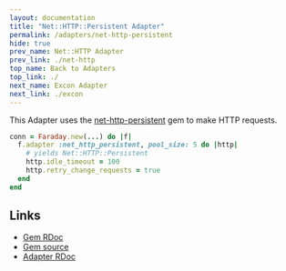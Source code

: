 ```yaml
---
layout: documentation
title: "Net::HTTP::Persistent Adapter"
permalink: /adapters/net-http-persistent
hide: true
prev_name: Net::HTTP Adapter
prev_link: ./net-http
top_name: Back to Adapters
top_link: ./
next_name: Excon Adapter
next_link: ./excon
---
```


This Adapter uses the [net-http-persistent][rdoc] gem to make HTTP requests.

```ruby
conn = Faraday.new(...) do |f|
  f.adapter :net_http_persistent, pool_size: 5 do |http|
    # yields Net::HTTP::Persistent
    http.idle_timeout = 100
    http.retry_change_requests = true
  end
end
```

## Links

* [Gem RDoc][rdoc]
* [Gem source][src]
* [Adapter RDoc][adapter_rdoc]

[rdoc]: https://www.rubydoc.info/gems/net-http-persistent
[src]: https://github.com/drbrain/net-http-persistent
[adapter_rdoc]: https://www.rubydoc.info/gems/faraday/Faraday/Adapter/NetHttpPersistent
